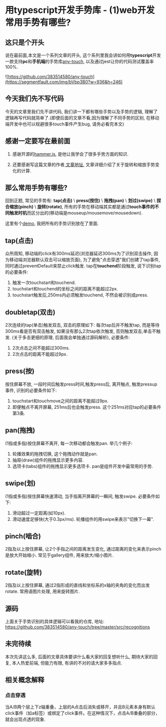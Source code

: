 # 用typescript开发手势库 - (1)web开发常用手势有哪些?

## 这只是个开头
说在最前面,本文是一个系列文章的开头, 这个系列里我会讲如何用**typescript**开发一款支持**pc**和**手机端**的手势库[any-touch](https://github.com/383514580/any-touch), 以及通过jest让你的代码测试覆盖率100%.

![https://github.com/383514580/any-touch](https://segmentfault.com/img/bVbp3B0?w=936&h=246)

## 今天我们先不写代码
今天的文章里我们先不讲代码, 我们讲一下都有哪些手势以及手势的逻辑, 理解了逻辑再写代码就简单了.(即便后面的文章不看,因为理解了不同手势的区别, 在移动端开发中也可以规避很多touch事件产生bug, 请务必看完本文)

## 感谢一定要写在最前面
1.  感谢开源的[hammer.js](https://github.com/hammerjs/hammer.js/), 是他让我学会了很多手势方面的知识.

2. 还要感谢写这篇文章的作者,[文章地址](https://segmentfault.com/a/1190000007448808#articleHeader1), 文章详细介绍了关于旋转和缩放手势变化的计算.

## 那么常用手势有哪些?
回到正题, 常见的手势有: **tap(点击)** \ **press(按住)** \ **拖拽(pan)** \ **划过(swipe)** \ **捏合缩放(pinch)** \ **旋转(rotate)**, 所有的手势在移动端其实都是通过**touch事件的不同触发时机**而区分出的(移动端是mouseup/mousemove/mousedown).

这里有个[demo](https://github.com/383514580/any-touch), 我把所有的手势识别放在了里面.

## tap(点击)
众所周知, 移动端的click有300ms延迟(浏览器延迟300ms为了识别双击操作, 因为移动端浏览器默认双击可以缩放页面), 为了避免"点击穿透"我们创建了tap事件, 同时通过preventDefault来禁止click触发. tap在**touchend**阶段触发, 说下识别tap的必要条件: 
1. 触发一次touchstart和touchend.
2. touchstart和touchend的坐标之间的距离不能超过2px.
3. touchstart触发后,250ms内必须触发touchend, 不然会被识别成press.

## doubletap(双击)
2次连续的tap(单击)触发双击, 双击的原理如下: 每次tap后并不触发tap, 而是等待300ms看是否有双击触发, 如果没有那么2次tap依次触发, 否则触发双击,单击不触发. (关于多击更细的原理, 后面我会单独通过源码解析), 必要条件:
1. 2次点击之间不能超过300ms.
2. 2次点击的距离不能超过9px.

## press(按)
按住屏幕不放, 一段时间后触发press时间,触发press后, 离开触点, 触发pressup事件, 识别的必要条件如下:
1. touchstart和touchmove之间的距离不能超过9px.
2. 即便触点不离开屏幕, 251ms后也会触发press. 这个251ms对应tap的必要条件第3条.

## pan(拖拽)
(1指或多指)按住屏幕不离开, 每一次移动都会触发pan. 举几个例子:
1. 轮播效果的拖拽切换, 这个拖拽动作就是pan.
2. 抽屉(draw)组件的拖拽显示更多内容.
3. 选项卡(tabs)组件的拖拽显示更多选项卡.
pan是组件开发中最常用的手势.

## swipe(划)
(1指或多指)按住屏幕快速滑动, 当手指离开屏幕的一瞬间, 触发swipe. 必要条件如下: 
1. 滑动超过一定距离(如10px).
2. 滑动速度足够快(大于0.3px/ms).
轮播组件的用swipe来表示"切换下一幕".

## pinch(啮合)
2指及以上按住屏幕, 让2个手指之间的距离发生变化, 通过距离的变化来表示pinch是放大开始缩小.
常见于gallery组件, 用来放大/缩小图片.

## rotate(旋转)
2指及以上按住屏幕, 通过2指形成的直线和坐标系的x轴的夹角的变化而出发rotate. 常用语图片处理, 用来旋转图片.

## 源码
上面关于手势识别的具体逻辑可以看我的仓库, 地址: https://github.com/383514580/any-touch/tree/master/src/recognitions

## 未完待续
本次先讲这么多, 后面的文章具体要讲什么看大家的回复想听什么, 期待大家的回复, 本人热爱前端, 但能力有限, 有讲的不对的请大家多多指点.

## 相关概念解释

### 点击穿透
当A/B两个层上下z轴重叠，上层的A点击后消失或移开，并且B元素本身有默认click事件（如a标签）或绑定了click事件。在这种情况下，点击A/B重叠的部分，就会出现点透的现象.